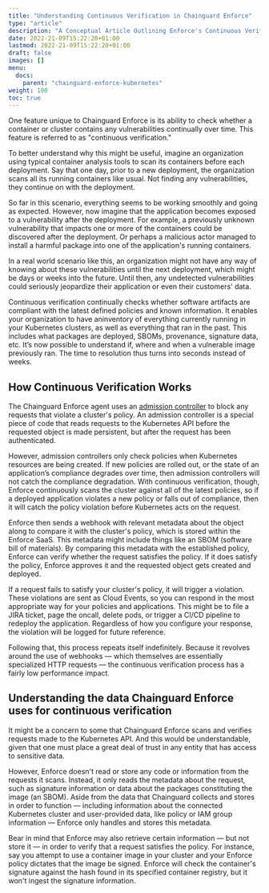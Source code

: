 ```yaml
---
title: "Understanding Continuous Verification in Chainguard Enforce"
type: "article"
description: "A Conceptual Article Outlining Enforce's Continuous Verification Feature"
date: 2022-21-09T15:22:20+01:00
lastmod: 2022-21-09T15:22:20+01:00
draft: false
images: []
menu:
  docs:
    parent: "chainguard-enforce-kubernetes"
weight: 100
toc: true
---
```


One feature unique to Chainguard Enforce is its ability to check whether a container or cluster contains any vulnerabilities continually over time. This feature is referred to as "continuous verification."

To better understand why this might be useful, imagine an organization using typical container analysis tools to scan its containers before each deployment. Say that one day, prior to a new deployment, the organization scans all its running containers like usual. Not finding any vulnerabilities, they continue on with the deployment.

So far in this scenario, everything seems to be working smoothly and going as expected. However, now imagine that the application becomes exposed to a vulnerability after the deployment. For example, a previously unknown vulnerability that impacts one or more of the containers could be discovered after the deployment. Or perhaps a malicious actor managed to install a harmful package into one of the application's running containers. 

In a real world scenario like this, an organization might not have any way of knowing about these vulnerabilities until the next deployment, which might be days or weeks into the future. Until then, any undetected vulnerabilities could seriously jeopardize their application or even their customers' data.

Continuous verification continually checks whether software artifacts are compliant with the latest defined policies and known information. It enables your organization to have aninventory of everything currently running in your Kubernetes clusters, as well as everything that ran in the past. This includes what packages are deployed, SBOMs, provenance, signature data, etc. It’s now possible to understand if, where and when a vulnerable image previously ran. The time to resolution thus turns into seconds instead of weeks.


## How Continuous Verification Works

The Chainguard Enforce agent uses an [admission controller](https://kubernetes.io/docs/reference/access-authn-authz/admission-controllers/) to block any requests that violate a cluster's policy. An admission controller is a special piece of code that reads requests to the Kubernetes API before the requested object is made persistent, but after the request has been authenticated.

However, admission controllers only check policies when Kubernetes resources are being created. If new policies are rolled out, or the state of an application’s compliance degrades over time, then admission controllers will not catch the compliance degradation. With continuous verification, though, Enforce continuously scans the cluster against all of the latest policies, so if a deployed application violates a new policy or falls out of compliance, then it will catch the policy violation before Kubernetes acts on the request. 

Enforce then sends a webhook with relevant metadata about the object along to compare it with the cluster's policy, which is stored within the Enforce SaaS. This metadata might include things like an SBOM (software bill of materials). By comparing this metadata with the established policy, Enforce can verify whether the request satisfies the policy. If it does satisfy the policy, Enforce approves it and the requested object gets created and deployed.

If a request fails to satisfy your cluster's policy, it will trigger a violation. These violations are sent as Cloud Events, so you can respond in the most appropriate way for your policies and applications. This might be to file a JIRA ticket, page the oncall, delete pods, or trigger a CI/CD pipeline to redeploy the application. Regardless of how you configure your response, the violation will be logged for future reference.

Following that, this process repeats itself indefinitely. Because it revolves around the use of webhooks — which themselves are essentially specialized HTTP requests — the continuous verification process has a fairly low performance impact. 


## Understanding the data Chainguard Enforce uses for continuous verification

It might be a concern to some that Chainguard Enforce scans and verifies requests made to the Kubernetes API. And this would be understandable, given that one must place a great deal of trust in any entity that has access to sensitive data. 

However, Enforce doesn't read or store any code or information from the requests it scans. Instead, it only reads the metadata about the request, such as signature information or data about the packages constituting the image (an SBOM). Aside from the data that Chainguard collects and stores in order to function — including information about the connected Kubernetes cluster and user-provided data, like policy or IAM group information — Enforce only handles and stores this metadata.

Bear in mind that Enforce may also retrieve certain information — but not store it — in order to verify that a request satisfies the policy. For instance, say you attempt to use a container image in your cluster and your Enforce policy dictates that the image be signed. Enforce will check the container's signature against the hash found in its specified container registry, but it won't ingest the signature information.


